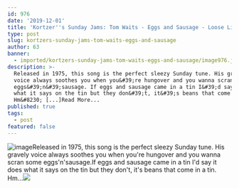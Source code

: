 ```yaml
---
id: 976
date: '2019-12-01'
title: 'Kortzer''s Sunday Jams: Tom Waits - Eggs and Sausage - Loose Lips'
type: post
slug: kortzers-sunday-jams-tom-waits-eggs-and-sausage
author: 63
banner:
  - imported/kortzers-sunday-jams-tom-waits-eggs-and-sausage/image976.jpeg
description: >-
  Released in 1975, this song is the perfect sleezy Sunday tune. His gravely
  voice always soothes you when you&#39;re hungover and you wanna scran some
  eggs&#39;n&#39;sausage. If eggs and sausage came in a tin I&#39;d say it does
  what it says on the tin but they don&#39;t, it&#39;s beans that come in a tin.
  Hm&#8230; [...]Read More...
published: true
tags:
  - post
featured: false
---
```

![image](../imported/kortzers-sunday-jams-tom-waits-eggs-and-sausage/image976.jpeg)Released in 1975, this song is the perfect sleezy Sunday tune. His gravely voice always soothes you when you're hungover and you wanna scran some eggs'n'sausage.If eggs and sausage came in a tin I'd say it does what it says on the tin but they don't, it's beans that come in a tin. Hm…![](/wp-content/uploads/live/img/wysiwyg/5de3fdfc14aee.jpg)